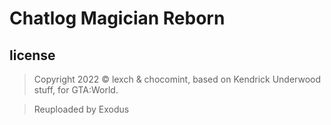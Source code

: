 # Chatlog Magician Reborn

## license
> Copyright 2022 © lexch & chocomint, based on Kendrick Underwood stuff, for GTA:World.

> Reuploaded by Exodus
